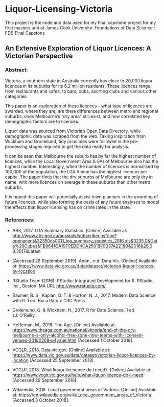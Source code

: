 # Liquor-Licensing-Victoria

This project is the code and data used for my final capstone project for my first masters unit at James Cook University: Foundations of Data Science : FDS Final Capstone

## An Extensive Exploration of Liquor Licences: A Victorian Perspective

### Abstract:
Victoria, a southern state in Australia currently has close to 20,000 liquor licences in its suburbs for its 6.2 million residents. These licences range from restaurants and cafes, to bars, pubs, sporting clubs and various other categories. 

This paper is an exploration of these licences – what type of licences are awarded, where they are, are there differences between metro and regional suburbs, does Melbourne’s “dry area” still exist, and how correlated key demographic factors are to licences.

Liquor data was sourced from Victoria’s Open Data Directory, while demographic data was scraped from the web. Taking inspiration from Wickham and Gromelund, tidy principles were followed in the pre-processing stages required to get the data ready for analysis.

It can be seen that Melbourne the suburb has by far the highest number of licences, while the Local Government Area (LGA) of Melbourne also has the highest number. Interestingly, when the number of licences is normalised by 100,000 of the population, the LGA Alpine has the highest licences per capita. The paper finds that the dry suburbs of Melbourne are only dry in name, with more licences on average in these suburbs than other metro suburbs.

It is hoped this paper will potentially assist town planners in the awarding of future licences, while also forming the basis of any future analyses to model the effects that liquor licensing has on crime rates in the state.

### References:

- ABS, 2017. LGA Summary Statistics. [Online]
Available at: http://www.abs.gov.au/ausstats/subscriber.nsf/log?openagent&32350ds0011_lga_summary_statistics_2016.xls&3235.0&Data%20Cubes&FB9641CA19F9EDD4CA2581870037A221&0&2016&28.0 8.2017&Latest

- [Accessed 28 September 2019].
Anon., n.d. Data.Vic. [Online]
Available at: https://www.data.vic.gov.au/data/dataset/victorian-liquor-licences-by-location

- RStudio Team (2016). RStudio: Integrated Development for R. RStudio, Inc., Boston, MA URL http://www.rstudio.com/

- Baumer, B. S., Kaplan, D. T. & Horton, N. J., 2017. Modern Data Science with R. 1 ed. Boca Raton: CRC Press.

- Grolemund, G. & Wickham, H., 2017. R for Data Science. 1 ed. s.l.:O'Reilly.

- Heffernan, M., 2018. The Age. [Online]
Available at: https://www.theage.com.au/national/victoria/end-of-the-dry-melbourne-s-only-alcohol-free-zone-now-teems-with-licensed-venues-20180209-p4yzue.html
[Accessed 1 October 2018].

- VCGLR, 2018. Data.vic.gov. [Online]
Available at: https://www.data.vic.gov.au/data/dataset/victorian-liquor-licences-by-location [Accessed 25 September 2018].

- VCGLR, 2018. What liquor licenence do I need?. [Online]
Available at: https://www.vcglr.vic.gov.au/help/what-liquor-licence-do-i-need [Accessed 29 September 2018].

- Wikimedia, 2018. Local government areas of Victoria. [Online]
Available at: https://en.wikipedia.org/wiki/Local_government_areas_of_Victoria [Accessed 3 October 2018].